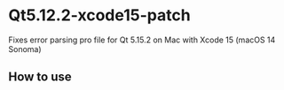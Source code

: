 # Qt5.12.2-xcode15-patch
Fixes error parsing pro file for Qt 5.15.2 on Mac with Xcode 15 (macOS 14 Sonoma)

## How to use
